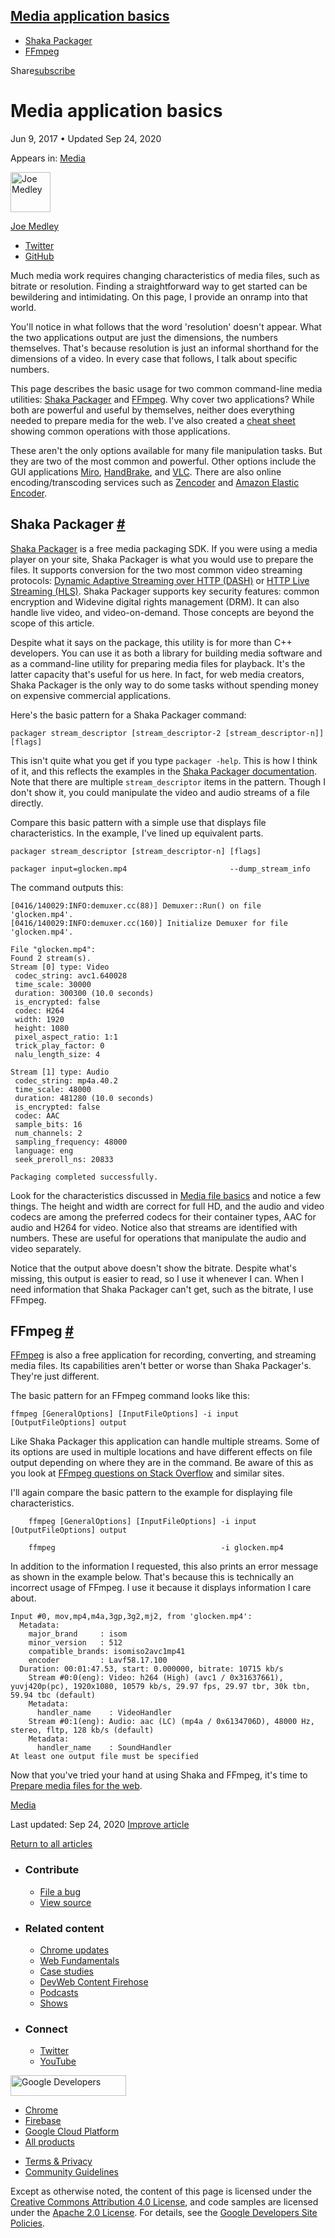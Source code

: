 ## <a href="#media-application-basics" class="w-toc__header--link">Media application basics</a>

- [Shaka Packager](#shaka-packager)
- [FFmpeg](#ffmpeg)

Share<a href="/newsletter/" class="gc-analytics-event w-actions__fab w-actions__fab--subscribe"><span>subscribe</span></a>

# Media application basics

Jun 9, 2017 <span class="w-author__separator">•</span> Updated Sep 24, 2020

<span class="w-post-signpost__title">Appears in:</span> <a href="/media" class="w-post-signpost__link">Media</a>

[<img src="https://web-dev.imgix.net/image/admin/ynJFmvKEbD9diZZsTdkD.jpg?auto=format&amp;fit=crop&amp;h=64&amp;w=64" alt="Joe Medley" class="w-author__image" sizes="(min-width: 64px) 64px, calc(100vw - 48px)" srcset="https://web-dev.imgix.net/image/admin/ynJFmvKEbD9diZZsTdkD.jpg?fit=crop&amp;h=64&amp;w=64&amp;auto=format&amp;dpr=1&amp;q=75, https://web-dev.imgix.net/image/admin/ynJFmvKEbD9diZZsTdkD.jpg?fit=crop&amp;h=64&amp;w=64&amp;auto=format&amp;dpr=2&amp;q=50 2x, https://web-dev.imgix.net/image/admin/ynJFmvKEbD9diZZsTdkD.jpg?fit=crop&amp;h=64&amp;w=64&amp;auto=format&amp;dpr=3&amp;q=35 3x, https://web-dev.imgix.net/image/admin/ynJFmvKEbD9diZZsTdkD.jpg?fit=crop&amp;h=64&amp;w=64&amp;auto=format&amp;dpr=4&amp;q=23 4x, https://web-dev.imgix.net/image/admin/ynJFmvKEbD9diZZsTdkD.jpg?fit=crop&amp;h=64&amp;w=64&amp;auto=format&amp;dpr=5&amp;q=20 5x" width="64" height="64" />](/authors/joemedley/)

<a href="/authors/joemedley/" class="w-author__name-link">Joe Medley</a>

- <a href="https://twitter.com/medleyjp" class="w-author__link">Twitter</a>
- <a href="https://github.com/jpmedley" class="w-author__link">GitHub</a>

Much media work requires changing characteristics of media files, such as bitrate or resolution. Finding a straightforward way to get started can be bewildering and intimidating. On this page, I provide an onramp into that world.

You'll notice in what follows that the word 'resolution' doesn't appear. What the two applications output are just the dimensions, the numbers themselves. That's because resolution is just an informal shorthand for the dimensions of a video. In every case that follows, I talk about specific numbers.

This page describes the basic usage for two common command-line media utilities: [Shaka Packager](https://github.com/google/shaka-packager) and [FFmpeg](https://ffmpeg.org/download.html). Why cover two applications? While both are powerful and useful by themselves, neither does everything needed to prepare media for the web. I've also created a [cheat sheet](/media-cheat-sheet) showing common operations with those applications.

These aren't the only options available for many file manipulation tasks. But they are two of the most common and powerful. Other options include the GUI applications [Miro](http://www.mirovideoconverter.com/), [HandBrake](//handbrake.fr/), and [VLC](//www.videolan.org/). There are also online encoding/transcoding services such as [Zencoder](//en.wikipedia.org/wiki/Zencoder) and [Amazon Elastic Encoder](//aws.amazon.com/elastictranscoder).

## Shaka Packager <a href="#shaka-packager" class="w-headline-link">#</a>

[Shaka Packager](https://github.com/google/shaka-packager) is a free media packaging SDK. If you were using a media player on your site, Shaka Packager is what you would use to prepare the files. It supports conversion for the two most common video streaming protocols: [Dynamic Adaptive Streaming over HTTP (DASH)](https://developer.mozilla.org/en-US/docs/Web/HTML/DASH_Adaptive_Streaming_for_HTML_5_Video) or [HTTP Live Streaming (HLS)](https://developer.apple.com/documentation/http_live_streaming). Shaka Packager supports key security features: common encryption and Widevine digital rights management (DRM). It can also handle live video, and video-on-demand. Those concepts are beyond the scope of this article.

Despite what it says on the package, this utility is for more than C++ developers. You can use it as both a library for building media software and as a command-line utility for preparing media files for playback. It's the latter capacity that's useful for us here. In fact, for web media creators, Shaka Packager is the only way to do some tasks without spending money on expensive commercial applications.

Here's the basic pattern for a Shaka Packager command:

    packager stream_descriptor [stream_descriptor-2 [stream_descriptor-n]] [flags]

This isn't quite what you get if you type `packager -help`. This is how I think of it, and this reflects the examples in the [Shaka Packager documentation](https://google.github.io/shaka-packager/html/). Note that there are multiple `stream_descriptor` items in the pattern. Though I don't show it, you could manipulate the video and audio streams of a file directly.

Compare this basic pattern with a simple use that displays file characteristics. In the example, I've lined up equivalent parts.

    packager stream_descriptor [stream_descriptor-n] [flags]

    packager input=glocken.mp4                       --dump_stream_info

The command outputs this:

    [0416/140029:INFO:demuxer.cc(88)] Demuxer::Run() on file 'glocken.mp4'.
    [0416/140029:INFO:demuxer.cc(160)] Initialize Demuxer for file 'glocken.mp4'.

    File "glocken.mp4":
    Found 2 stream(s).
    Stream [0] type: Video
     codec_string: avc1.640028
     time_scale: 30000
     duration: 300300 (10.0 seconds)
     is_encrypted: false
     codec: H264
     width: 1920
     height: 1080
     pixel_aspect_ratio: 1:1
     trick_play_factor: 0
     nalu_length_size: 4

    Stream [1] type: Audio
     codec_string: mp4a.40.2
     time_scale: 48000
     duration: 481280 (10.0 seconds)
     is_encrypted: false
     codec: AAC
     sample_bits: 16
     num_channels: 2
     sampling_frequency: 48000
     language: eng
     seek_preroll_ns: 20833

    Packaging completed successfully.

Look for the characteristics discussed in [Media file basics](/media-file-basics) and notice a few things. The height and width are correct for full HD, and the audio and video codecs are among the preferred codecs for their container types, AAC for audio and H264 for video. Notice also that streams are identified with numbers. These are useful for operations that manipulate the audio and video separately.

Notice that the output above doesn't show the bitrate. Despite what's missing, this output is easier to read, so I use it whenever I can. When I need information that Shaka Packager can't get, such as the bitrate, I use FFmpeg.

## FFmpeg <a href="#ffmpeg" class="w-headline-link">#</a>

[FFmpeg](https://ffmpeg.org/download.html) is also a free application for recording, converting, and streaming media files. Its capabilities aren't better or worse than Shaka Packager's. They're just different.

The basic pattern for an FFmpeg command looks like this:

    ffmpeg [GeneralOptions] [InputFileOptions] -i input [OutputFileOptions] output

Like Shaka Packager this application can handle multiple streams. Some of its options are used in multiple locations and have different effects on file output depending on where they are in the command. Be aware of this as you look at [FFmpeg questions on Stack Overflow](https://stackoverflow.com/questions/tagged/ffmpeg) and similar sites.

I'll again compare the basic pattern to the example for displaying file characteristics.

        ffmpeg [GeneralOptions] [InputFileOptions] -i input        [OutputFileOptions] output

        ffmpeg                                     -i glocken.mp4

In addition to the information I requested, this also prints an error message as shown in the example below. That's because this is technically an incorrect usage of FFmpeg. I use it because it displays information I care about.

    Input #0, mov,mp4,m4a,3gp,3g2,mj2, from 'glocken.mp4':
      Metadata:
        major_brand     : isom
        minor_version   : 512
        compatible_brands: isomiso2avc1mp41
        encoder         : Lavf58.17.100
      Duration: 00:01:47.53, start: 0.000000, bitrate: 10715 kb/s
        Stream #0:0(eng): Video: h264 (High) (avc1 / 0x31637661), yuvj420p(pc), 1920x1080, 10579 kb/s, 29.97 fps, 29.97 tbr, 30k tbn, 59.94 tbc (default)
        Metadata:
          handler_name    : VideoHandler
        Stream #0:1(eng): Audio: aac (LC) (mp4a / 0x6134706D), 48000 Hz, stereo, fltp, 128 kb/s (default)
        Metadata:
          handler_name    : SoundHandler
    At least one output file must be specified

Now that you've tried your hand at using Shaka and FFmpeg, it's time to [Prepare media files for the web](/prepare-media).

<a href="/tags/media/" class="w-chip">Media</a>

<span class="w-mr--sm">Last updated: Sep 24, 2020 </span>[Improve article](https://github.com/GoogleChrome/web.dev/blob/master/src/site/content/en/media/media-application-basics/index.md)

<a href="/media" class="gc-analytics-event w-article-navigation__link w-article-navigation__link--back w-article-navigation__link--single">Return to all articles</a>

- ### Contribute

  - <a href="https://github.com/GoogleChrome/web.dev/issues/new?assignees=&amp;labels=bug&amp;template=bug_report.md&amp;title=" class="w-footer__linkbox-link">File a bug</a>
  - <a href="https://github.com/googlechrome/web.dev" class="w-footer__linkbox-link">View source</a>

- ### Related content

  - <a href="https://blog.chromium.org/" class="w-footer__linkbox-link">Chrome updates</a>
  - <a href="https://developers.google.com/web/" class="w-footer__linkbox-link">Web Fundamentals</a>
  - <a href="https://developers.google.com/web/showcase/" class="w-footer__linkbox-link">Case studies</a>
  - <a href="https://devwebfeed.appspot.com/" class="w-footer__linkbox-link">DevWeb Content Firehose</a>
  - <a href="/podcasts/" class="w-footer__linkbox-link">Podcasts</a>
  - <a href="/shows/" class="w-footer__linkbox-link">Shows</a>

- ### Connect

  - <a href="https://www.twitter.com/ChromiumDev" class="w-footer__linkbox-link">Twitter</a>
  - <a href="https://www.youtube.com/user/ChromeDevelopers" class="w-footer__linkbox-link">YouTube</a>

<a href="https://developers.google.com/" class="w-footer__utility-logo-link"><img src="/images/lockup-color.png" alt="Google Developers" class="w-footer__utility-logo" width="185" height="33" /></a>

- <a href="https://developer.chrome.com/" class="w-footer__utility-link">Chrome</a>
- <a href="https://firebase.google.com/" class="w-footer__utility-link">Firebase</a>
- <a href="https://cloud.google.com/" class="w-footer__utility-link">Google Cloud Platform</a>
- <a href="https://developers.google.com/products" class="w-footer__utility-link">All products</a>

<!-- -->

- <a href="https://policies.google.com/" class="w-footer__utility-link">Terms &amp; Privacy</a>
- <a href="/community-guidelines/" class="w-footer__utility-link">Community Guidelines</a>

Except as otherwise noted, the content of this page is licensed under the [Creative Commons Attribution 4.0 License](https://creativecommons.org/licenses/by/4.0/), and code samples are licensed under the [Apache 2.0 License](https://www.apache.org/licenses/LICENSE-2.0). For details, see the [Google Developers Site Policies](https://developers.google.com/terms/site-policies).
